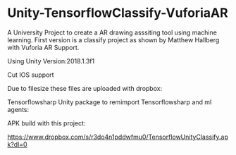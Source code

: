 # Unity-TensorflowClassify-VuforiaAR
A University Project to create a AR drawing asssiting tool using machine learning. First version is a classify project as shown by Matthew Hallberg with Vuforia AR Support.

Using Unity Version:2018.1.3f1

Cut IOS support

Due to filesize these files are uploaded with dropbox:


Tensorflowsharp Unity package to remimport Tensorflowsharp and ml agents:

APK build with this project:

https://www.dropbox.com/s/r3do4n1pddwfmu0/TensorflowUnityClassify.apk?dl=0
